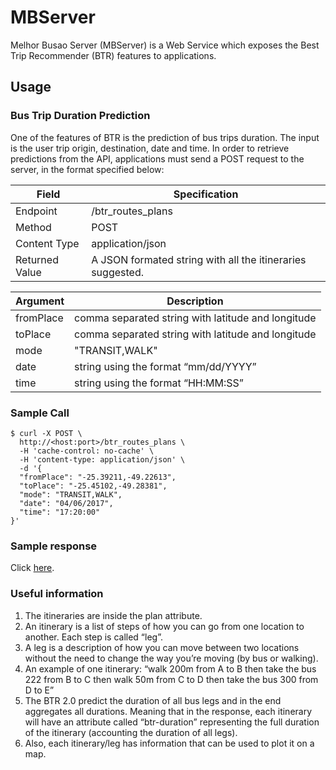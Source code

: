 # MBServer

Melhor Busao Server (MBServer) is a Web Service which exposes the Best Trip Recommender (BTR) features to applications.

## Usage

### Bus Trip Duration Prediction

One of the features of BTR is the prediction of bus trips duration. The input is the user trip origin, destination, date and time. In order to retrieve predictions from the API, applications must send a POST request to the server, in the format specified below:

| Field | Specification |
| -------- | -------- |
| Endpoint  | /btr_routes_plans |
| Method | POST |
| Content Type  | application/json  |
| Returned Value | A JSON formated string with all the itineraries suggested. |

| Argument | Description |
| -------- | -------- |
| fromPlace  | comma separated string with latitude and longitude |
| toPlace    | comma separated string with latitude and longitude |
| mode       | "TRANSIT,WALK" |
| date       | string using the format “mm/dd/YYYY” |
| time       | string using the format “HH:MM:SS”  |

### Sample Call

```
$ curl -X POST \
  http://<host:port>/btr_routes_plans \
  -H 'cache-control: no-cache' \
  -H 'content-type: application/json' \
  -d '{
  "fromPlace": "-25.39211,-49.22613",
  "toPlace": "-25.45102,-49.28381",
  "mode": "TRANSIT,WALK",
  "date": "04/06/2017",
  "time": "17:20:00"
}'
```

### Sample response
Click [here](https://jsonblob.com/c6196ad8-9974-11e7-aa97-c720a295cde5).

### Useful information

1. The itineraries are inside the plan attribute. 
2. An itinerary is a list of steps of how you can go from one location to another. Each step is called “leg”.
3. A leg is a description of how you can move between two locations without the need to change the way you’re moving (by bus or walking).
4. An example of one itinerary: “walk 200m from A to B then take the bus 222 from B to C then walk 50m from C to D then take the bus 300 from D to E”
5. The BTR 2.0 predict the duration of all bus legs and in the end aggregates all durations. Meaning that in the response, each itinerary will have an attribute called “btr-duration” representing the full duration of the itinerary (accounting the duration of all legs).
6. Also, each itinerary/leg has information that can be used to plot it on a map.












